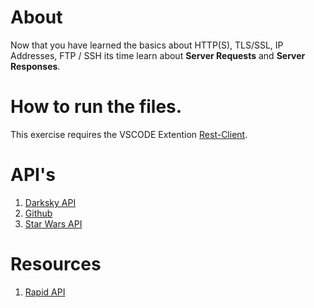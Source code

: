 # About
Now that you have learned the basics about HTTP(S), TLS/SSL, IP Addresses, FTP / SSH its time learn about **Server Requests** and **Server Responses**.


# How to run the files.
This exercise requires the VSCODE Extention [Rest-Client](https://marketplace.visualstudio.com/items?itemName=humao.rest-client).

# API's
1. [Darksky API](https://darksky.net/dev)
2. [Github](https://developer.github.com/v3/)
3. [Star Wars API](https://swapi.co/)


# Resources
1. [Rapid API](https://rapidapi.com/collection/cool-apis)